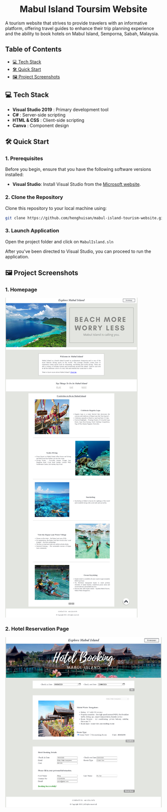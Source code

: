 <h1 align="center" id="title">Mabul Island Toursim Website</h1>

<p id="description">A tourism website that strives to provide travelers with an informative platform, offering travel guides to enhance their trip planning experience and the ability to book hotels on Mabul Island, Semporna, Sabah, Malaysia.</p>

## Table of Contents

- [💻 Tech Stack](#tech-stack)
- [🛠️ Quick Start](#quick-start)
- [🖼️ Project Screenshots](#project-screenshots)

## 💻 Tech Stack

- **Visual Studio 2019** : Primary development tool
- **C#** : Server-side scripting
- **HTML & CSS** : Client-side scripting
- **Canva** : Component design

## 🛠️ Quick Start

### 1. Prerequisites
Before you begin, ensure that you have the following software versions installed:

- **Visual Studio**: Install Visual Studio from the [Microsoft website](https://visualstudio.microsoft.com/downloads/).

### 2. Clone the Repository
Clone this repository to your local machine using:

```bash
git clone https://github.com/henghuisan/mabul-island-tourism-website.git
```
### 3. Launch Application
Open the project folder and click on `MabulIsland.sln`

After you've been directed to Visual Studio, you can proceed to run the application.

## 🖼️ Project Screenshots

### 1. Homepage
![1. Homepage](screenshots/1_homepage.png)
<br />

### 2. Hotel Reservation Page
![2. Hotel Reservation Page](screenshots/2_hotel_reservation_page.png)

